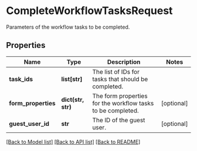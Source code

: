# CompleteWorkflowTasksRequest

Parameters of the workflow tasks to be completed.
## Properties
Name | Type | Description | Notes
------------ | ------------- | ------------- | -------------
**task_ids** | **list[str]** | The list of IDs for tasks that should be completed. | 
**form_properties** | **dict(str, str)** | The form properties for the workflow tasks to be completed. | [optional] 
**guest_user_id** | **str** | The ID of the guest user. | [optional] 

[[Back to Model list]](../README.md#documentation-for-models) [[Back to API list]](../README.md#documentation-for-api-endpoints) [[Back to README]](../README.md)


